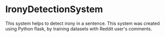 # IronyDetectionSystem
This system helps to detect irony in a sentence.
This system was created using Python flask, by training datasets with Reddit user's comments.
